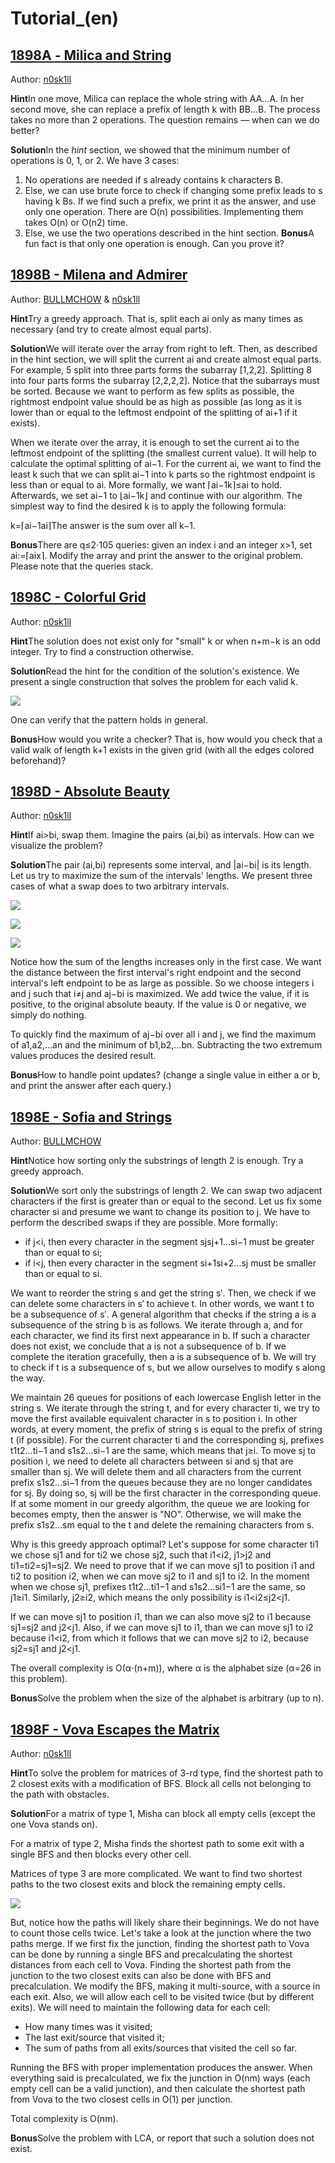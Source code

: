 # Tutorial_(en)

[1898A *-* Milica and String](../problems/A._Milica_and_String.md)
-----------------------------------------------------------------------------

Author: [n0sk1ll](https://codeforces.com/profile/n0sk1ll "Master n0sk1ll")

 **Hint**In one move, Milica can replace the whole string with AA…A. In her second move, she can replace a prefix of length k with BB…B. The process takes no more than 2 operations. The question remains — when can we do better?

 **Solution**In the *hint* section, we showed that the minimum number of operations is 0, 1, or 2. We have 3 cases:

 1. No operations are needed if s already contains k characters B.
2. Else, we can use brute force to check if changing some prefix leads to s having k Bs. If we find such a prefix, we print it as the answer, and use only one operation. There are O(n) possibilities. Implementing them takes O(n) or O(n2) time.
3. Else, we use the two operations described in the hint section.
 **Bonus**A fun fact is that only one operation is enough. Can you prove it?

[1898B - Milena and Admirer](../problems/B._Milena_and_Admirer.md "Codeforces Round 910 (Div. 2)")
------------------------------------------------------------------------------------------------------------

Author: [BULLMCHOW](https://codeforces.com/profile/BULLMCHOW "Expert BULLMCHOW") & [n0sk1ll](https://codeforces.com/profile/n0sk1ll "Master n0sk1ll")

 **Hint**Try a greedy approach. That is, split each ai only as many times as necessary (and try to create almost equal parts).

 **Solution**We will iterate over the array from right to left. Then, as described in the hint section, we will split the current ai and create almost equal parts. For example, 5 split into three parts forms the subarray [1,2,2]. Splitting 8 into four parts forms the subarray [2,2,2,2]. Notice that the subarrays must be sorted. Because we want to perform as few splits as possible, the rightmost endpoint value should be as high as possible (as long as it is lower than or equal to the leftmost endpoint of the splitting of ai+1 if it exists).

When we iterate over the array, it is enough to set the current ai to the leftmost endpoint of the splitting (the smallest current value). It will help to calculate the optimal splitting of ai−1. For the current ai, we want to find the least k such that we can split ai−1 into k parts so the rightmost endpoint is less than or equal to ai. More formally, we want ⌈ai−1k⌉≤ai to hold. Afterwards, we set ai−1 to ⌊ai−1k⌋ and continue with our algorithm. The simplest way to find the desired k is to apply the following formula: 

 k=⌈ai−1ai⌉The answer is the sum over all k−1.

 **Bonus**There are q≤2⋅105 queries: given an index i and an integer x>1, set ai:=⌈aix⌉. Modify the array and print the answer to the original problem. Please note that the queries stack.

[1898C - Colorful Grid](../problems/C._Colorful_Grid.md "Codeforces Round 910 (Div. 2)")
-------------------------------------------------------------------------------------------------------

Author: [n0sk1ll](https://codeforces.com/profile/n0sk1ll "Master n0sk1ll")

 **Hint**The solution does not exist only for "small" k or when n+m−k is an odd integer. Try to find a construction otherwise.

 **Solution**Read the hint for the condition of the solution's existence. We present a single construction that solves the problem for each valid k.

![ ](images/8db4040fa530e865345d8f6880e35282dd987e30.png)

One can verify that the pattern holds in general.

 **Bonus**How would you write a checker? That is, how would you check that a valid walk of length k+1 exists in the given grid (with all the edges colored beforehand)?

[1898D - Absolute Beauty](../problems/D._Absolute_Beauty.md "Codeforces Round 910 (Div. 2)")
---------------------------------------------------------------------------------------------------------

Author: [n0sk1ll](https://codeforces.com/profile/n0sk1ll "Master n0sk1ll")

 **Hint**If ai>bi, swap them. Imagine the pairs (ai,bi) as intervals. How can we visualize the problem?

 **Solution**The pair (ai,bi) represents some interval, and |ai−bi| is its length. Let us try to maximize the sum of the intervals' lengths. We present three cases of what a swap does to two arbitrary intervals.

![ ](images/a7f4ccd04932651180a0a8696096ae810911eb64.png)

![ ](images/99e36d3a3f6cb3767a3d5a4b3dfee711dabfab96.png)

![ ](images/3782f0798445ccd0a23199a49fbde0f7bcea6ef0.png)

Notice how the sum of the lengths increases only in the first case. We want the distance between the first interval's right endpoint and the second interval's left endpoint to be as large as possible. So we choose integers i and j such that i≠j and aj−bi is maximized. We add twice the value, if it is positive, to the original absolute beauty. If the value is 0 or negative, we simply do nothing.

To quickly find the maximum of aj−bi over all i and j, we find the maximum of a1,a2,…an and the minimum of b1,b2,…bn. Subtracting the two extremum values produces the desired result.

 **Bonus**How to handle point updates? (change a single value in either a or b, and print the answer after each query.)

[1898E - Sofia and Strings](../problems/E._Sofia_and_Strings.md "Codeforces Round 910 (Div. 2)")
-----------------------------------------------------------------------------------------------------------

Author: [BULLMCHOW](https://codeforces.com/profile/BULLMCHOW "Expert BULLMCHOW")

 **Hint**Notice how sorting only the substrings of length 2 is enough. Try a greedy approach.

 **Solution**We sort only the substrings of length 2. We can swap two adjacent characters if the first is greater than or equal to the second. Let us fix some character si and presume we want to change its position to j. We have to perform the described swaps if they are possible. More formally:

 * if j<i, then every character in the segment sjsj+1…si−1 must be greater than or equal to si;
* if i<j, then every character in the segment si+1si+2…sj must be smaller than or equal to si.

We want to reorder the string s and get the string s′. Then, we check if we can delete some characters in s′ to achieve t. In other words, we want t to be a subsequence of s′. A general algorithm that checks if the string a is a subsequence of the string b is as follows. We iterate through a, and for each character, we find its first next appearance in b. If such a character does not exist, we conclude that a is not a subsequence of b. If we complete the iteration gracefully, then a is a subsequence of b. We will try to check if t is a subsequence of s, but we allow ourselves to modify s along the way.

We maintain 26 queues for positions of each lowercase English letter in the string s. We iterate through the string t, and for every character ti, we try to move the first available equivalent character in s to position i. In other words, at every moment, the prefix of string s is equal to the prefix of string t (if possible). For the current character ti and the corresponding sj, prefixes t1t2…ti−1 and s1s2…si−1 are the same, which means that j≥i. To move sj to position i, we need to delete all characters between si and sj that are smaller than sj. We will delete them and all characters from the current prefix s1s2…si−1 from the queues because they are no longer candidates for sj. By doing so, sj will be the first character in the corresponding queue. If at some moment in our greedy algorithm, the queue we are looking for becomes empty, then the answer is "NO". Otherwise, we will make the prefix s1s2…sm equal to the t and delete the remaining characters from s.

Why is this greedy approach optimal? Let's suppose for some character ti1 we chose sj1 and for ti2 we chose sj2, such that i1<i2, j1>j2 and ti1=ti2=sj1=sj2. We need to prove that if we can move sj1 to position i1 and ti2 to position i2, when we can move sj2 to i1 and sj1 to i2. In the moment when we chose sj1, prefixes t1t2…ti1−1 and s1s2…si1−1 are the same, so j1≥i1. Similarly, j2≥i2, which means the only possibility is i1<i2≤j2<j1.

If we can move sj1 to position i1, than we can also move sj2 to i1 because sj1=sj2 and j2<j1. Also, if we can move sj1 to i1, than we can move sj1 to i2 because i1<i2, from which it follows that we can move sj2 to i2, because sj2=sj1 and j2<j1.

The overall complexity is O(α⋅(n+m)), where α is the alphabet size (α=26 in this problem).

 **Bonus**Solve the problem when the size of the alphabet is arbitrary (up to n).

[1898F - Vova Escapes the Matrix](../problems/F._Vova_Escapes_the_Matrix.md "Codeforces Round 910 (Div. 2)")
-----------------------------------------------------------------------------------------------------------------

Author: [n0sk1ll](https://codeforces.com/profile/n0sk1ll "Master n0sk1ll")

 **Hint**To solve the problem for matrices of 3-rd type, find the shortest path to 2 closest exits with a modification of BFS. Block all cells not belonging to the path with obstacles.

 **Solution**For a matrix of type 1, Misha can block all empty cells (except the one Vova stands on).

For a matrix of type 2, Misha finds the shortest path to some exit with a single BFS and then blocks every other cell.

Matrices of type 3 are more complicated. We want to find two shortest paths to the two closest exits and block the remaining empty cells.

![ ](images/18221a76a9f6d0b60af170e31fceba41ca13dae3.png)

But, notice how the paths will likely share their beginnings. We do not have to count those cells twice. Let's take a look at the junction where the two paths merge. If we first fix the junction, finding the shortest path to Vova can be done by running a single BFS and precalculating the shortest distances from each cell to Vova. Finding the shortest path from the junction to the two closest exits can also be done with BFS and precalculation. We modify the BFS, making it multi-source, with a source in each exit. Also, we will allow each cell to be visited twice (but by different exits). We will need to maintain the following data for each cell:

 * How many times was it visited;
* The last exit/source that visited it;
* The sum of paths from all exits/sources that visited the cell so far.

Running the BFS with proper implementation produces the answer. When everything said is precalculated, we fix the junction in O(nm) ways (each empty cell can be a valid junction), and then calculate the shortest path from Vova to the two closest cells in O(1) per junction.

Total complexity is O(nm).

 **Bonus**Solve the problem with LCA, or report that such a solution does not exist.

